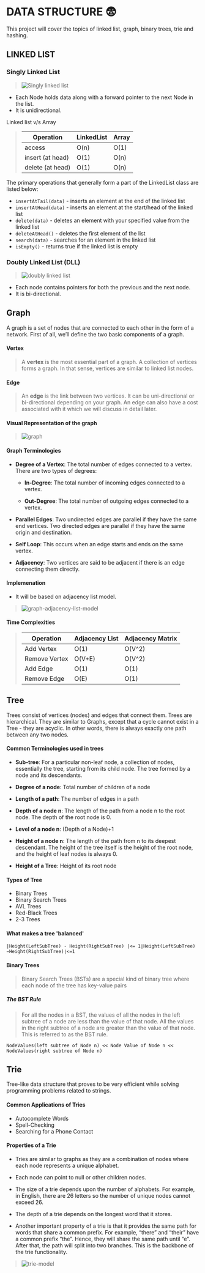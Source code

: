 # **DATA STRUCTURE** :fearful:

This project will cover the topics of linked list, graph, binary trees, trie and hashing.

## **LINKED LIST**

### **Singly Linked List**

> ![Singly linked list](/assets/singly-linked-list.jpg)

- Each Node holds data along with a forward pointer to the next Node in the list.
- It is unidirectional.

Linked list v/s Array

> | Operation        | LinkedList | Array |
> | ---------------- | ---------- | ----- |
> | access           | O(n)       | O(1)  |
> | insert (at head) | O(1)       | O(n)  |
> | delete (at head) | O(1)       | O(n)  |

The primary operations that generally form a part of the LinkedList class are listed below:

- `insertAtTail(data)` - inserts an element at the end of the linked list
- `insertAtHead(data)` - inserts an element at the start/head of the linked list
- `delete(data)` - deletes an element with your specified value from the linked list
- `deleteAtHead()` - deletes the first element of the list
- `search(data)` - searches for an element in the linked list
- `isEmpty()` - returns true if the linked list is empty

### **Doubly Linked List (DLL)**

> ![doubly linked list](/assets/doubly-linked-list.jpg)

- Each node contains pointers for both the previous and the next node.
- It is bi-directional.

## **Graph**

A graph is a set of nodes that are connected to each other in the form of a network. First of all, we’ll define the two basic components of a graph.

#### Vertex

> A **vertex** is the most essential part of a graph. A collection of vertices forms a graph. In that sense, vertices are similar to linked list nodes.

#### Edge

> An **edge** is the link between two vertices. It can be uni-directional or bi-directional depending on your graph. An edge can also have a cost associated with it which we will discuss in detail later.

#### Visual Representation of the graph

> ![graph](/assets/graph.jpg)

#### Graph Terminologies

- **Degree of a Vertex**: The total number of edges connected to a vertex. There are two types of degrees:

  - **In-Degree**: The total number of incoming edges connected to a vertex.

  - **Out-Degree**: The total number of outgoing edges connected to a vertex.

- **Parallel Edges**: Two undirected edges are parallel​ if they have the same end vertices. Two directed edges are parallel if they have the same origin and destination.

- **Self Loop**: This occurs when an edge starts and ends on the same vertex.

- **Adjacency**: Two vertices are said to be adjacent if there is an edge connecting them directly.

#### Implemenation

- It will be based on adjacency list model.

> ![graph-adjacency-list-model](/assets/graph-adjacency-list-model.jpg)

#### Time Complexities

> | Operation     | Adjacency List | Adjacency Matrix |
> | ------------- | -------------- | ---------------- |
> | Add Vertex    | O(1)           | O(V^2)           |
> | Remove Vertex | O(V+E)         | O(V^2)           |
> | Add Edge      | O(1)           | O(1)             |
> | Remove Edge   | O(E)           | O(1)             |

## **Tree**

Trees consist of vertices (nodes) and edges that connect them. Trees are hierarchical. They are similar to Graphs, except that a cycle cannot exist in a Tree - they are acyclic. In other words, there is always exactly one path between any two nodes.

#### Common Terminologies used in trees

- **Sub-tree**: For a particular non-leaf node, a collection of nodes, essentially the tree, starting from its child node. The tree formed by a node and its descendants.

- **Degree of a node**: Total number of children of a node

- **Length of a path**: The number of edges in a path

- **Depth of a node n**: The length of the path from a node n to the root node. The depth of the root node is 0.

- **Level of a node n**: (Depth of a Node)+1

- **Height of a node n**: The length of the path from n to its deepest descendant. The height of the tree itself is the height of the root node, and the height of leaf nodes is always 0.

- **Height of a Tree**: Height of its root node

#### Types of Tree

- Binary Trees
- Binary Search Trees
- AVL Trees
- Red-Black Trees
- 2-3 Trees

#### What makes a tree 'balanced'

`|Height(LeftSubTree) - Height(RightSubTree) |<= 1∣Height(LeftSubTree)−Height(RightSubTree)∣<=1`

#### Binary Trees

> Binary Search Trees (BSTs) are a special kind of binary tree where each node of the tree has key-value pairs

##### The BST Rule

> For all the nodes in a BST, the values of all the nodes in the left subtree of a node are less than the value of that node. All the values in the right subtree of a node are greater than the value of that node. This is referred to as the BST rule.

`NodeValues(left subtree of Node n) << Node Value of Node n << NodeValues(right subtree of Node n)`

## **Trie**

Tree-like data structure that proves to be very efficient while solving programming problems related to strings.

#### Common Applications of Tries

- Autocomplete Words
- Spell-Checking
- Searching for a Phone Contact

#### Properties of a Trie

- Tries are similar to graphs as they are a combination of nodes where each node represents a unique alphabet.

- Each node can point to null or other children nodes.

- The size of a trie depends upon the number of alphabets. For example, in English, there are 26 letters so the number of unique nodes cannot exceed 26.

- The depth of a trie depends on the longest word that it stores.

- Another important property of a trie is that it provides the same path for words that share a common prefix. For example, “there” and “their” have a common prefix “the”. Hence, they will share the same path until “e”. After that, the path will split into two branches. This is the backbone of the trie functionality.

> ![trie-model](/assets/trie.jpg)
